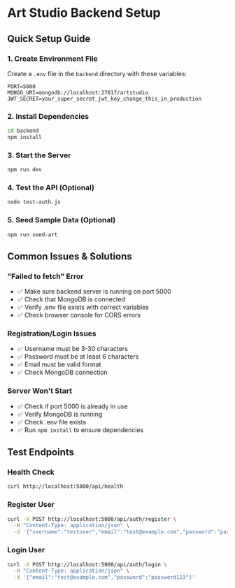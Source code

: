 # Art Studio Backend Setup

## Quick Setup Guide

### 1. Create Environment File
Create a `.env` file in the `backend` directory with these variables:

```env
PORT=5000
MONGO_URI=mongodb://localhost:27017/artstudio
JWT_SECRET=your_super_secret_jwt_key_change_this_in_production
```

### 2. Install Dependencies
```bash
cd backend
npm install
```

### 3. Start the Server
```bash
npm run dev
```

### 4. Test the API (Optional)
```bash
node test-auth.js
```

### 5. Seed Sample Data (Optional)
```bash
npm run seed-art
```

## Common Issues & Solutions

### "Failed to fetch" Error
- ✅ Make sure backend server is running on port 5000
- ✅ Check that MongoDB is connected
- ✅ Verify .env file exists with correct variables
- ✅ Check browser console for CORS errors

### Registration/Login Issues
- ✅ Username must be 3-30 characters
- ✅ Password must be at least 6 characters
- ✅ Email must be valid format
- ✅ Check MongoDB connection

### Server Won't Start
- ✅ Check if port 5000 is already in use
- ✅ Verify MongoDB is running
- ✅ Check .env file exists
- ✅ Run `npm install` to ensure dependencies

## Test Endpoints

### Health Check
```bash
curl http://localhost:5000/api/health
```

### Register User
```bash
curl -X POST http://localhost:5000/api/auth/register \
  -H "Content-Type: application/json" \
  -d '{"username":"testuser","email":"test@example.com","password":"password123"}'
```

### Login User
```bash
curl -X POST http://localhost:5000/api/auth/login \
  -H "Content-Type: application/json" \
  -d '{"email":"test@example.com","password":"password123"}'
```